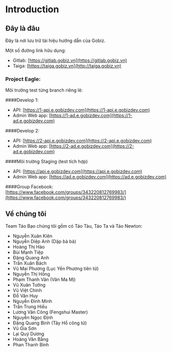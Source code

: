 # Introduction

## Đây là đâu

Đây là nơi lưu trữ tài hiệu hướng dẫn của Gobiz.

Một số đường link hữu dụng:
- Gitlab: [https://gitlab.gobiz.vn](https://gitlab.gobiz.vn)
- Taiga: [https://taiga.gobiz.vn](http://taiga.gobiz.vn)

### Project Eagle:

Môi trường test từng branch riêng lẻ:

####Develop 1:
- API: [https://1-api.e.gobizdev.com](https://1-api.e.gobizdev.com)
- Admin Web app: [https://1-ad.e.gobizdev.com](https://1-ad.e.gobizdev.com)

####Develop 2:
- API: [https://2-api.e.gobizdev.com](https://2-api.e.gobizdev.com)
- Admin Web app: [https://2-ad.e.gobizdev.com](https://2-ad.e.gobizdev.com)

####Môi trường Staging (test tích hợp)
- API: [https://api.e.gobizdev.com](https://api.e.gobizdev.com)
- Admin Web app: [https://ad.e.gobizdev.com](https://ad.e.gobizdev.com)

####Group Facebook:
[https://www.facebook.com/groups/343220812769983/](https://www.facebook.com/groups/343220812769983/)

## Về chúng tôi
Team Táo Bạo chúng tôi gồm có Táo Tàu, Táo Ta và Táo Newton:

- Nguyễn Xuân Kiên
- Nguyễn Diệp Anh (Dập bà bà)
- Hoàng Thị Hào
- Bùi Mạnh Tiệp
- Đặng Quang Anh
- Trần Xuân Bách
- Vũ Mai Phương (Lục Yến Phương tiên tử)
- Nguyễn Thị Hồng
- Phạm Thanh Vân (Vân Ma Mị)
- Vũ Xuân Tưởng
- Vũ Việt Chinh
- Đỗ Văn Huy
- Nguyễn Đình Minh
- Trần Trung Hiếu
- Lương Văn Công (Fengshui Master)
- Nguyễn Ngọc Định
- Đặng Quang Bình (Tây Hồ công tử)
- Vũ Gia Sơn
- Lại Quý Dương
- Hoàng Văn Bằng
- Phan Thanh Bình